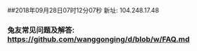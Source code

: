 ##2018年09月28日07时12分07秒 新址: 104.248.17.48
### 兔友常见问题及解答: https://github.com/wanggonging/d/blob/w/FAQ.md

